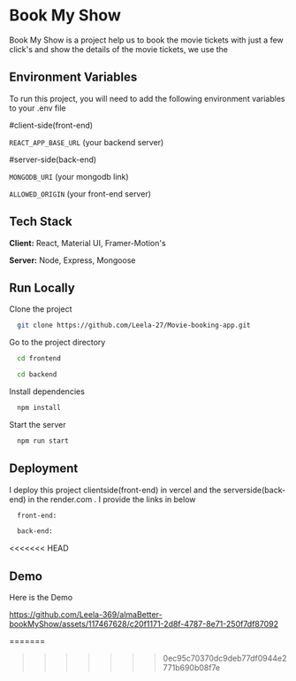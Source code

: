 
# Book My Show
Book My Show is a project help us to book the movie tickets with just a few click's and show the details of the movie tickets, we use the 


## Environment Variables

To run this project, you will need to add the following environment variables to your .env file

#client-side(front-end)

`REACT_APP_BASE_URL` (your backend server)

#server-side(back-end)

`MONGODB_URI` (your mongodb link)

`ALLOWED_ORIGIN` (your front-end server)


## Tech Stack

**Client:** React, Material UI, Framer-Motion's

**Server:** Node, Express, Mongoose


## Run Locally

Clone the project

```bash
  git clone https://github.com/Leela-27/Movie-booking-app.git
```

Go to the project directory

```bash
  cd frontend

  cd backend
```

Install dependencies

```bash
  npm install
```

Start the server

```bash
  npm run start
```


## Deployment

I deploy this project clientside(front-end) in vercel and the serverside(back-end) in the render.com . I provide the links in below

```bash
  front-end: 

  back-end: 
```
<<<<<<< HEAD


## Demo

Here is the Demo

https://github.com/Leela-369/almaBetter-bookMyShow/assets/117467628/c20f1171-2d8f-4787-8e71-250f7df87092

=======
>>>>>>> 0ec95c70370dc9deb77df0944e2771b690b08f7e
